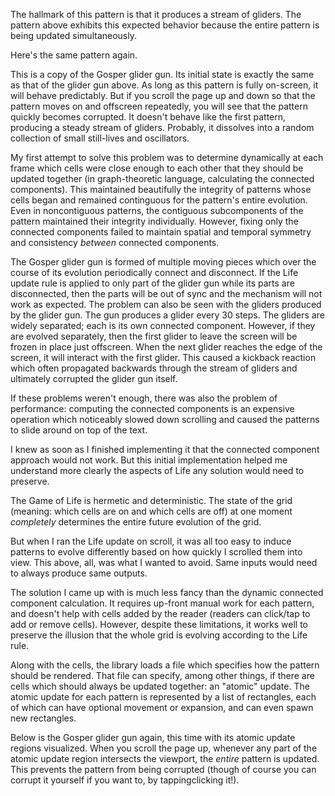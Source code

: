 <pattern-anchor src=./patterns/gosper-glider-gun.rle></pattern-anchor>

The hallmark of this pattern is that it produces a stream of gliders. The pattern above exhibits this expected behavior because the entire pattern is being updated simultaneously.

Here's the same pattern again.

<pattern-anchor src=./patterns/gosper-glider-gun-without-atomic-update.rle></pattern-anchor>

This is a copy of the Gosper glider gun. Its initial state is exactly the same as that of the glider gun above. As long as this pattern is fully on-screen, it will behave predictably. But if you scroll the page up and down so that the pattern moves on and offscreen repeatedly, you will see that the pattern quickly becomes corrupted. It doesn't behave like the first pattern, producing a steady stream of gliders. Probably, it dissolves into a random collection of small still-lives and oscillators.

My first attempt to solve this problem was to determine dynamically at each frame which cells were close enough to each other that they should be updated together (in graph-theoretic language, calculating the connected components). This maintained beautifully the integrity of patterns whose cells began and remained continguous for the pattern's entire evolution. Even in noncontiguous patterns, the contiguous subcomponents of the pattern maintained their integrity individually. However, fixing only the connected components failed to maintain spatial and temporal symmetry and consistency _between_ connected components. 

The Gosper glider gun is formed of multiple moving pieces which over the course of its evolution periodically connect and disconnect. If the Life update rule is applied to only part of the glider gun while its parts are disconnected, then the parts will be out of sync and the mechanism will not work as expected. The problem can also be seen with the gliders produced by the glider gun. The gun produces a glider every 30 steps. The gliders are widely separated; each is its own connected component. However, if they are evolved separately, then the first glider to leave the screen will be frozen in place just offscreen. When the next glider reaches the edge of the screen, it will interact with the first glider. This caused a kickback reaction which often propagated backwards through the stream of gliders and ultimately corrupted the glider gun itself.


<pattern-anchor src=./patterns/gosper-glider-gun-with-partial-atomic-update.rle></pattern-anchor>

If these problems weren't enough, there was also the problem of performance: computing the connected components is an expensive operation which noticeably slowed down scrolling and caused the patterns to slide around on top of the text.

I knew as soon as I finished implementing it that the connected component approach would not work. But this initial implementation helped me understand more clearly the aspects of Life any solution would need to preserve.

The Game of Life is hermetic and deterministic. The state of the grid (meaning: which cells are on and which cells are off) at one moment _completely_ determines the entire future evolution of the grid.

But when I ran the Life update on scroll, it was all too easy to induce patterns to evolve differently based on how quickly I scrolled them into view. This above, all, was what I wanted to avoid. Same inputs would need to always produce same outputs.

The solution I came up with is much less fancy than the dynamic connected component calculation. It requires up-front manual work for each pattern, and doesn't help with cells added by the reader (readers can click/tap to add or remove cells). However, despite these limitations, it works well to preserve the illusion that the whole grid is evolving according to the Life rule.

Along with the cells, the library loads a file which specifies how the pattern should be rendered. That file can specify, among other things, if there are cells which should always be updated together: an "atomic" update. The atomic update for each pattern is represented by a list of rectangles, each of which can have optional movement or expansion, and can even spawn new rectangles.

Below is the Gosper glider gun again, this time with its atomic update regions visualized. When you scroll the page up, whenever any part of the atomic update region intersects the viewport, the _entire_ pattern is updated. This prevents the pattern from being corrupted (though of course you can corrupt it yourself if you want to, by <span class="tappable">tapping</span><span class="clickable">clicking</span> it!).

<pattern-anchor src=./patterns/gosper-glider-gun-with-atomic-update-visualized.rle></pattern-anchor>